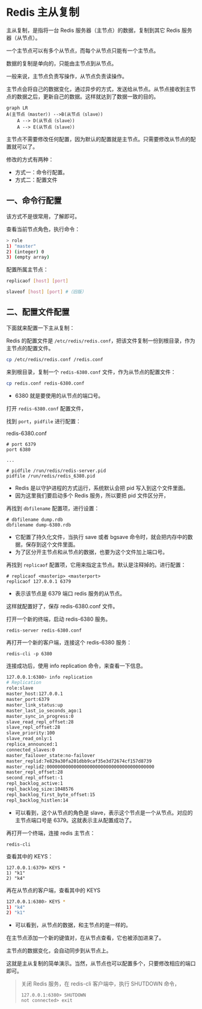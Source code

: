 # Redis 主从复制

主从复制，是指将一台 Redis 服务器（主节点）的数据，复制到其它 Redis 服务器（从节点）。

一个主节点可以有多个从节点，而每个从节点只能有一个主节点。

数据的复制是单向的，只能由主节点到从节点。

一般来说，主节点负责写操作，从节点负责读操作。

主节点会将自己的数据变化，通过异步的方式，发送给从节点。从节点接收到主节点的数据之后，更新自己的数据。这样就达到了数据一致的目的。

```mermaid
graph LR
A(主节点（master）) -->B(从节点（slave）)
    A --> D(从节点（slave）)
    A --> E(从节点（slave）)
```

主节点不需要修改任何配置，因为默认的配置就是主节点。只需要修改从节点的配置就可以了。

修改的方式有两种：

- 方式一：命令行配置。
- 方式二：配置文件

## 一、命令行配置

该方式不是很常用，了解即可。

查看当前节点角色，执行命令：

```bash
> role
1) "master"
2) (integer) 0
3) (empty array)
```

配置所属主节点：

```bash
replicaof [host] [port]

slaveof [host] [port] #（旧版）
```

## 二、配置文件配置

下面就来配置一下主从复制：

Redis 的配置文件是 `/etc/redis/redis.conf`，把该文件复制一份到根目录，作为主节点的配置文件。

```bash
cp /etc/redis/redis.conf /redis.conf
```

来到根目录，复制一个 `redis-6380.conf` 文件，作为从节点的配置文件：

```bash
cp redis.conf redis-6380.conf
```

- 6380 就是要使用的从节点的端口号。

打开 `redis-6380.conf` 配置文件，

找到 `port`，`pidfile` 进行配置：

redis-6380.conf

```shell
# port 6379
port 6380

...

# pidfile /run/redis/redis-server.pid
pidfile /run/redis/redis_6380.pid
```

- Redis 是以守护进程的方式运行，系统默认会把 pid 写入到这个文件里面。
- 因为这里我们要启动多个 Redis 服务，所以要把 pid 文件区分开，

再找到 `dbfilename` 配置项，进行设置：

```shell
# dbfilename dump.rdb
dbfilename dump-6380.rdb
```

- 它配置了持久化文件，当执行 save 或者 bgsave 命令时，就会把内存中的数据，保存到这个文件里面。
- 为了区分开主节点和从节点的数据，也要为这个文件加上端口号。

再找到 `replicaof` 配置项，它用来指定主节点。默认是注释掉的。进行配置：

```shell
# replicaof <masterip> <masterport>
replicaof 127.0.0.1 6379
```

- 表示该节点是 6379 端口 redis 服务的从节点。

这样就配置好了，保存 redis-6380.conf 文件。

打开一个新的终端，启动 redis-6380 服务。

```shell
redis-server redis-6380.conf
```

再打开一个新的客户端，连接这个 redis-6380 服务：

```shell
redis-cli -p 6380
```

连接成功后，使用 info replication 命令，来查看一下信息。

```bash
127.0.0.1:6380> info replication
# Replication
role:slave
master_host:127.0.0.1
master_port:6379
master_link_status:up
master_last_io_seconds_ago:1
master_sync_in_progress:0
slave_read_repl_offset:28
slave_repl_offset:28
slave_priority:100
slave_read_only:1
replica_announced:1
connected_slaves:0
master_failover_state:no-failover
master_replid:7e829a30fa201dbb9caf35e3d72674cf157d8739
master_replid2:0000000000000000000000000000000000000000
master_repl_offset:28
second_repl_offset:-1
repl_backlog_active:1
repl_backlog_size:1048576
repl_backlog_first_byte_offset:15
repl_backlog_histlen:14
```

- 可以看到，这个从节点的角色是 slave，表示这个节点是一个从节点。对应的主节点端口号是 6379。这就表示主从配置成功了。

再打开一个终端，连接 redis 主节点：

```shell
redis-cli
```

查看其中的 KEYS：

```shell
127.0.0.1:6379> KEYS *
1) "k1"
2) "k4"
```

再在从节点的客户端，查看其中的 KEYS

```bash
127.0.0.1:6380> KEYS *
1) "k4"
2) "k1"
```

- 可以看到，从节点的数据，和主节点的是一样的。

在主节点添加一个新的键值对，在从节点查看，它也被添加进来了。

主节点的数据变化，会自动同步到从节点上。

这就是主从复制的简单演示。当然，从节点也可以配置多个，只要修改相应的端口即可。

> 关闭 Redis 服务，在 redis-cli 客户端中，执行 SHUTDOWN 命令，
>
> ```shell
> 127.0.0.1:6380> SHUTDOWN
> not connected> exit
> ```
